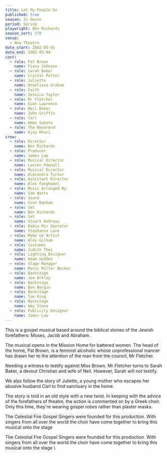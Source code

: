 ```yaml
---
title: Let My People Go
published: true
season: In House
period: Spring
playwright: Ben Richards
season_sort: 270
venue:
  - New Theatre
date_start: 2002-05-01
date_end: 2002-05-04
cast:
  - role: Pat Brown
    name: Fiona Johnson
  - role: Sarah Baker
    name: Crystal Potter
  - role: Juliette
    name: Anneliese Graham
  - role: Faith
    name: Jessica Taylor
  - role: Mr Fletcher
    name: Euan Lawrence
  - role: Neil Baker
    name: John Griffin
  - role: Carl
    name: Ammo Sahota
  - role: The Reverend
    name: Ajay Khari
crew:
  - role: Director
    name: Ben Richards
  - role: Producer
    name: James Law
  - role: Musical Director
    name: Lauren Pownall
  - role: Musical Director
    name: Alexandra Turner
  - role: Assistant Director
    name: Alex Fanghanel
  - role: Music Arranged By
    name: Sam Watts
  - role: Sound
    name: Sven Banham
  - role: Set
    name: Ben Richards
  - role: Set
    name: Stuart Andrews
  - role: Radio Mic Operator
    name: Stephanie Lane
  - role: Make Up Artist
    name: Alex Gilham
  - role: Costumes
    name: Judith Thei
  - role: Lighting Designer
    name: Adam Godden
  - role: Stage Manager
    name: Marni Miller Becker
  - role: Backstage
    name: Joe Arkley
  - role: Backstage
    name: Ben Bergin
  - role: Backstage
    name: Tom King
  - role: Backstage
    name: Amy Stone
  - role: Publicity Designer
    name: James Law
---
```




This is a gospel musical based around the biblical stories of the Jewish forefathers: Moses, Jacob and Abraham.

The musical opens in the Mission Home for battered women. The head of the home, Pat Brown, is a feminist alcoholic whose unprofessional manner has drawn her to the attention of the man from the council, Mr Fletcher.

Needing a witness to testify against Miss Brown, Mr Fletcher turns to Sarah Baker, a devout Christian and wife of Neil. However, Sarah will not testify.

We also follow the story of Juliette, a young mother who escapes her abusive husband Carl to find sanctuary in the home.

The story is told in an old style with a new twist. In keeping with the advice of the forefathers of theatre, the action is commented on by a Greek choir. Only this time, they're wearing gospel robes rather than plaster masks.

The Celestial Fire Gospel Singers were founded for this production. With singers from all over the world the choir have come together to bring this musical onto the stage


The Celestial Fire Gospel Singers were founded for this production. With singers from all over the world the choir have come together to bring this musical onto the stage \\
